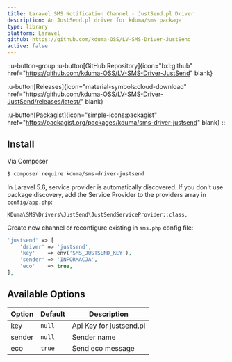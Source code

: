 ```yaml
---
title: Laravel SMS Notification Channel - JustSend.pl Driver
description: An JustSend.pl driver for kduma/sms package
type: library
platform: Laravel
github: https://github.com/kduma-OSS/LV-SMS-Driver-JustSend
active: false
---
```


::u-button-group
:u-button[GitHub Repository]{icon="bxl:github" href="https://github.com/kduma-OSS/LV-SMS-Driver-JustSend" blank}

:u-button[Releases]{icon="material-symbols:cloud-download" href="https://github.com/kduma-OSS/LV-SMS-Driver-JustSend/releases/latest/" blank}

:u-button[Packagist]{icon="simple-icons:packagist" href="https://packagist.org/packages/kduma/sms-driver-justsend" blank}
::

## Install

Via Composer

```bash
$ composer require kduma/sms-driver-justsend
```

In Laravel 5.6, service provider is automatically discovered. If you don't use package discovery,
add the Service Provider to the providers array in `config/app.php`:

    KDuma\SMS\Drivers\JustSend\JustSendServiceProvider::class,

Create new channel or reconfigure existing in `sms.php` config file:

```php
'justsend' => [
    'driver' => 'justsend',
    'key'    => env('SMS_JUSTSEND_KEY'),
    'sender' => 'INFORMACJA',
    'eco'    => true,
],
```

## Available Options

| Option   | Default | Description                                 |
|----------|---------|---------------------------------------------|
| key      | `null`  | Api Key for justsend.pl                     |
| sender   | `null`  | Sender name                                 |
| eco      | `true`  | Send eco message                            |